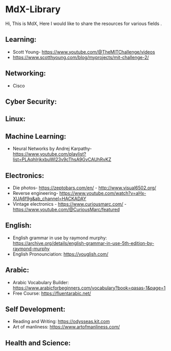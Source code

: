 # MdX-Library
Hi, This is MdX, Here I would like to share the resources for various fields .
## Learning:
- Scott Young- https://www.youtube.com/@TheMITChallenge/videos
- https://www.scotthyoung.com/blog/myprojects/mit-challenge-2/
## Networking:
- Cisco
## Cyber Security:
## Linux:
## Machine Learning:
- Neural Networks by Andrej Karpathy- https://www.youtube.com/playlist?list=PLAqhIrjkxbuWI23v9cThsA9GvCAUhRvKZ 
## Electronics:
- Die photos- https://zeptobars.com/en/ - http://www.visual6502.org/
- Reverse engineering- https://www.youtube.com/watch?v=aHx-XUA6f9g&ab_channel=HACKADAY
- Vintage electronics - https://www.curiousmarc.com/ - https://www.youtube.com/@CuriousMarc/featured
## English:
- English grammar in use by raymond murphy: https://archive.org/details/english-grammar-in-use-5th-edition-by-raymond-murphy
- English Pronounciation: https://youglish.com/
## Arabic:
- Arabic Vocabulary Builder: https://www.arabicforbeginners.com/vocabulary?book=qasas-1&page=1
- Free Course: https://fluentarabic.net/

## Self Development:
- Reading and Writing: https://odysseas.kit.com
- Art of manliness: https://www.artofmanliness.com/
## Health and Science:
